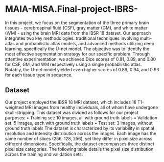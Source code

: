 # MAIA-MISA.Final-project-IBRS-


In this project, we focus on the segmentation of the three primary brain tissues - cerebrospinal fluid (CSF), gray matter (GM), and white matter (WM) - using the brain MRI data from the IBSR 18 dataset. Our approach integrates two key methodologies: traditional techniques involving multi-atlas and probabilistic atlas models, and advanced methods utilizing deep learning, specifically the U-net model. The objective was to identify the most effective segmentation strategy for our specific problem. Through attentive experimentation, we achieved Dice scores of 0.81, 0.89, and 0.80 for CSF, GM, and WM respectively using a single probabilistic atlas. Notably, the U-net model yielded even higher scores of 0.89, 0.94, and 0.93 for each tissue type in sequence.



## Dataset
Our project employed the IBSR 18 MRI dataset, which includes 18 T1-weighted MRI images from healthy individuals, all of whom have undergone skull-stripping. This dataset was divided as follows for our project purposes:
• Training set: 10 images, all with ground truth labels
• Validation set: 5 images, each with ground truth labels • Test set: 3 images, without ground truth labels
The dataset is characterized by its variability in spatial resolution and intensity distribution across the images. Each image has the same number of slices (256, 128, 256), yet they differ in pixel size across different dimensions. Specifically, the dataset encompasses three distinct pixel size categories. The following table details the pixel size distribution across the training and validation sets:
